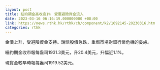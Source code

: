```yaml
---
layout: post
title: 紐約期金高收逾1%　受惠避險資金流入
date: 2023-03-16 06:16:19.000000000 +08:00
link: https://news.rthk.hk/rthk/ch/component/k2/1692145-20230316.htm
categories: rthk
---
```


金價上升，受避險資金支持。瑞信股價急跌，重燃市場對銀行業危機的憂慮。

紐約期金收市報每盎司1931.3美元，升20.4美元，升幅近1.1%。

現貨金較早時報每盎司1919.52美元。
